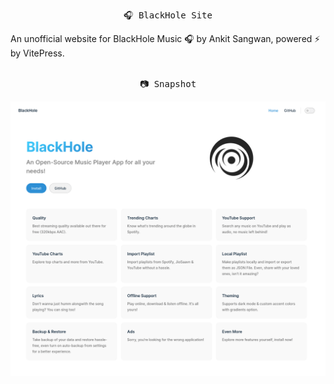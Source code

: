 <pre align="center">🎧 BlackHole Site</pre>
An unofficial website for BlackHole Music 🎧 by Ankit Sangwan, powered ⚡ by VitePress.
<br><br>
<pre align="center">📷 Snapshot</pre>
<img src="snapshot.png">
